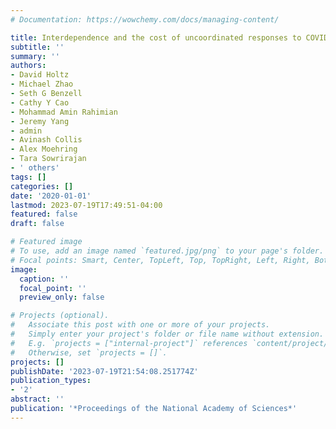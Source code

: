 ```yaml
---
# Documentation: https://wowchemy.com/docs/managing-content/

title: Interdependence and the cost of uncoordinated responses to COVID-19
subtitle: ''
summary: ''
authors:
- David Holtz
- Michael Zhao
- Seth G Benzell
- Cathy Y Cao
- Mohammad Amin Rahimian
- Jeremy Yang
- admin
- Avinash Collis
- Alex Moehring
- Tara Sowrirajan
- ' others'
tags: []
categories: []
date: '2020-01-01'
lastmod: 2023-07-19T17:49:51-04:00
featured: false
draft: false

# Featured image
# To use, add an image named `featured.jpg/png` to your page's folder.
# Focal points: Smart, Center, TopLeft, Top, TopRight, Left, Right, BottomLeft, Bottom, BottomRight.
image:
  caption: ''
  focal_point: ''
  preview_only: false

# Projects (optional).
#   Associate this post with one or more of your projects.
#   Simply enter your project's folder or file name without extension.
#   E.g. `projects = ["internal-project"]` references `content/project/deep-learning/index.md`.
#   Otherwise, set `projects = []`.
projects: []
publishDate: '2023-07-19T21:54:08.251774Z'
publication_types:
- '2'
abstract: ''
publication: '*Proceedings of the National Academy of Sciences*'
---
```

